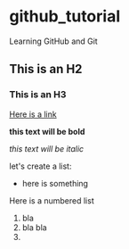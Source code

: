 github_tutorial
===============

Learning GitHub and Git

## This is an H2

### This is an H3

[Here is a link](#)

**this text will be bold**

*this text will be italic*

let's create a list:

- here is something

Here is a numbered list

1. bla 
2. bla bla
3. 